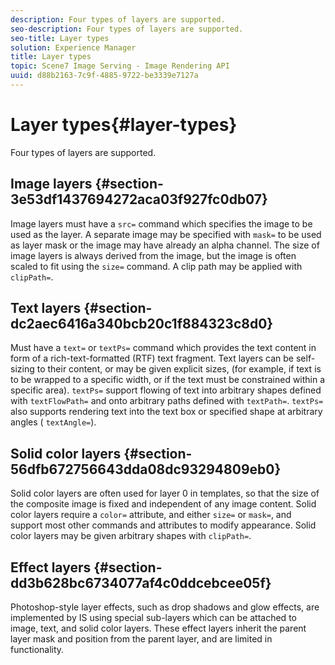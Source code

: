 ```yaml
---
description: Four types of layers are supported.
seo-description: Four types of layers are supported.
seo-title: Layer types
solution: Experience Manager
title: Layer types
topic: Scene7 Image Serving - Image Rendering API
uuid: d88b2163-7c9f-4885-9722-be3339e7127a
---
```


# Layer types{#layer-types}

Four types of layers are supported.

## Image layers {#section-3e53df1437694272aca03f927fc0db07}

Image layers must have a `src=` command which specifies the image to be used as the layer. A separate image may be specified with `mask=` to be used as layer mask or the image may have already an alpha channel. The size of image layers is always derived from the image, but the image is often scaled to fit using the `size=` command. A clip path may be applied with `clipPath=`.

## Text layers {#section-dc2aec6416a340bcb20c1f884323c8d0}

Must have a `text=` or `textPs=` command which provides the text content in form of a rich-text-formatted (RTF) text fragment. Text layers can be self-sizing to their content, or may be given explicit sizes, (for example, if text is to be wrapped to a specific width, or if the text must be constrained within a specific area). `textPs=` support flowing of text into arbitrary shapes defined with `textFlowPath=` and onto arbitrary paths defined with `textPath=`. `textPs=` also supports rendering text into the text box or specified shape at arbitrary angles ( `textAngle=`).

## Solid color layers {#section-56dfb672756643dda08dc93294809eb0}

Solid color layers are often used for layer 0 in templates, so that the size of the composite image is fixed and independent of any image content. Solid color layers require a `color=` attribute, and either `size=` or `mask=`, and support most other commands and attributes to modify appearance. Solid color layers may be given arbitrary shapes with `clipPath=`.

## Effect layers {#section-dd3b628bc6734077af4c0ddcebcee05f}

Photoshop-style layer effects, such as drop shadows and glow effects, are implemented by IS using special sub-layers which can be attached to image, text, and solid color layers. These effect layers inherit the parent layer mask and position from the parent layer, and are limited in functionality. 

